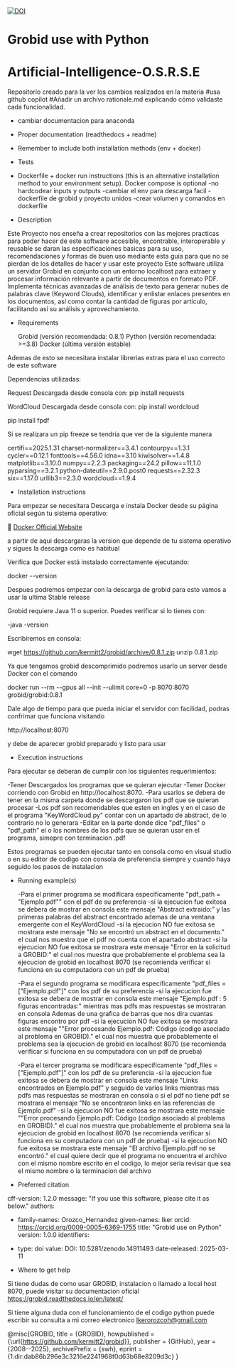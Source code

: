 [![DOI](https://zenodo.org/badge/924684829.svg)](https://doi.org/10.5281/zenodo.14911491)
# Grobid use with Python
# Artificial-Intelligence-O.S.R.S.E
Repositorio creado para la ver los cambios realizados en la materia
#usa github copilot
 #Añadir un archivo rationale.md explicando cómo validaste cada funcionalidad.
- cambiar documentacion para anaconda
- Proper documentation (readthedocs + readme)
- Remember to include both installation methods (env + docker)
- Tests
- Dockerfile + docker run instructions (this is an alternative installation
method to your environment setup). Docker compose is optional
-no hardcodear inputs y outputs
-cambiar el env para descarga facil
-dockerfile de grobid y proyecto unidos
-crear volumen y comandos en dockerfile

- Description

Este Proyecto nos enseña a crear repositorios con las mejores practicas para poder hacer de este software accesible, encontrable, interoperable y reusable
se daran las especificaciones basicas para su uso, recomendaciones y formas de buen uso mediante esta guia para que no se pierdan de los detalles de hacer
y usar este proyecto
Este software utiliza un servidor Grobid en conjunto con un entorno localhost para extraer y procesar información relevante a partir de documentos en formato PDF. Implementa técnicas avanzadas de análisis de texto para generar nubes de palabras clave (Keyword Clouds), identificar y enlistar enlaces presentes en los documentos, así como contar la cantidad de figuras por artículo, facilitando así su análisis y aprovechamiento.

- Requirements

  Grobid (versión recomendada: 0.8.1)
  Python (versión recomendada: >=3.8)
  Docker (última versión estable)


Ademas de esto se necesitara instalar librerias extras para el uso correcto de este software

Dependencias utilizadas:

Request
  Descargada desde consola con: pip install requests

WordCloud
  Descargada desde consola con: pip install wordcloud

  pip install fpdf

  
Si se realizara un pip freeze se tendria que ver de la siguiente manera

certifi==2025.1.31
charset-normalizer==3.4.1
contourpy==1.3.1
cycler==0.12.1
fonttools==4.56.0
idna==3.10
kiwisolver==1.4.8
matplotlib==3.10.0
numpy==2.2.3
packaging==24.2
pillow==11.1.0
pyparsing==3.2.1
python-dateutil==2.9.0.post0
requests==2.32.3
six==1.17.0
urllib3==2.3.0
wordcloud==1.9.4

- Installation instructions

Para empezar se necesitara Descarga e instala Docker desde su página oficial según tu sistema operativo:

🔗 [Docker Official Website](https://www.docker.com)

a partir de aqui descargaras la version que depende de tu sistema operativo y sigues la descarga como es habitual

Verifica que Docker está instalado correctamente ejecutando:

docker --version

Despues podremos empezar con la descarga de grobid para esto vamos a usar la ultima Stable release

Grobid requiere Java 11 o superior. Puedes verificar si lo tienes con:

-java -version

Escribiremos en consola:

  wget https://github.com/kermitt2/grobid/archive/0.8.1.zip
  unzip 0.8.1.zip

Ya que tengamos grobid descomprimido podremos usarlo un server desde Docker con el comando

  docker run --rm --gpus all --init --ulimit core=0 -p 8070:8070 grobid/grobid:0.8.1

Dale algo de tiempo para que pueda iniciar el servidor con facilidad, podras confrimar que funciona visitando

  http://localhost:8070

y debe de aparecer grobid preparado y listo para usar

- Execution instructions

Para ejecutar se deberan de cumplir con los siguientes requerimientos:

  -Tener Descargados los programas que se quieran ejecutar
  -Tener Docker corriendo con Grobid en http://localhost:8070. 
  -Para usarlos se debera de tener en la misma carpeta donde se descargaron los pdf que se quieran procesar
  -Los pdf son recomendables que esten en ingles y en el caso de el programa "KeyWordCloud.py" contar con un apartado de abstract, de lo contrario no lo         generara
  -Editar en la parte donde dice "pdf_files" o "pdf_path" el o los nombres de los pdfs que se quieran usar en el programa, simepre con terminacion .pdf

Estos programas se pueden ejecutar tanto en consola como en visual studio o en su editor de codigo con consola de preferencia siempre y cuando haya seguido los pasos de instalacion
  
- Running example(s)

  -Para el primer programa se modificara especificamente "pdf_path = "Ejemplo.pdf"" con el pdf de su preferencia
    -si la ejecucion fue exitosa se debera de mostrar en consola este mensaje "Abstract extraído:" y las primeras palabras del abstract encontrado
      ademas de una ventana emergente con el KeyWordCloud 
    -si la ejecucion NO fue exitosa se mostrara este mensaje "No se encontró un abstract en el documento." el cual nos muestra que el pdf no cuenta con el         apartado abstract
    -si la ejecucion NO fue exitosa se mostrara este mensaje "Error en la solicitud a GROBID:" el cual nos muestra que probablemente el problema sea la          ejecucion de grobid en localhost 8070 (se recomienda verificar si funciona en su computadora con un pdf de prueba)
  
  -Para el segundo programa se modificara especificamente "pdf_files = ["Ejemplo.pdf"]" con los pdf de su preferencia
    -si la ejecucion fue exitosa se debera de mostrar en consola este mensaje "Ejemplo.pdf : 5 figuras encontradas:" mientras mas pdfs mas respuestas se           mostraran en consola Ademas de una grafica de barras que nos dira cuantas figuras encontro por pdf
    -si la ejecucion NO fue exitosa se mostrara este mensaje ""Error procesando Ejemplo.pdf: Código (codigo asociado al problema en GROBID)." el cual nos         muestra que probablemente el problema sea la ejecucion de grobid en localhost 8070 (se recomienda verificar si funciona en su computadora con un pdf de      prueba)

  -Para el tercer programa se modificara especificamente "pdf_files = ["Ejemplo.pdf"]" con los pdf de su preferencia
    -si la ejecucion fue exitosa se debera de mostrar en consola este mensaje "Links encontrados en Ejemplo.pdf" y seguido de varios links mientras mas pdfs mas respuestas se mostraran en consola o si el pdf no tiene pdf se mostrara el mensaje "No se encontraron links en las referencias de Ejemplo.pdf"
    -si la ejecucion NO fue exitosa se mostrara este mensaje ""Error procesando Ejemplo.pdf: Código (codigo asociado al problema en GROBID)." el cual nos muestra que probablemente el problema sea la ejecucion de grobid en localhost 8070 (se recomienda verificar si funciona en su computadora con un pdf de      prueba)
    -si la ejecucion NO fue exitosa se mostrara este mensaje "El archivo Ejemplo.pdf no se encontró." el cual quiere decir que el programa no encuentra el archivo con el mismo nombre escrito en el codigo, lo mejor seria revisar que sea el mismo nombre o la terminacion del archivo

- Preferred citation 

cff-version: 1.2.0
message: "If you use this software, please cite it as below."
authors:
  - family-names: Orozco_Hernandez
    given-names: Iker
    orcid: https://orcid.org/0009-0005-6369-1755
title: "Grobid use on Python"
version: 1.0.0
identifiers:
  - type: doi
    value: DOI: 10.5281/zenodo.14911493
date-released: 2025-03-11

- Where to get help

Si tiene dudas de como usar GROBID, instalacion o llamado a local host 8070, puede visitar su documentacion oficial
  https://grobid.readthedocs.io/en/latest/

Si tiene alguna duda con el funcionamiento de el codigo python puede escribir su consulta a mi correo electronico
  Ikerorozcoh@gmail.com
  
@misc{GROBID,
    title = {GROBID},
    howpublished = {\url{https://github.com/kermitt2/grobid}},
    publisher = {GitHub},
    year = {2008--2025},
    archivePrefix = {swh},
    eprint = {1:dir:dab86b296e3c3216e2241968f0d63b68e8209d3c}
}
